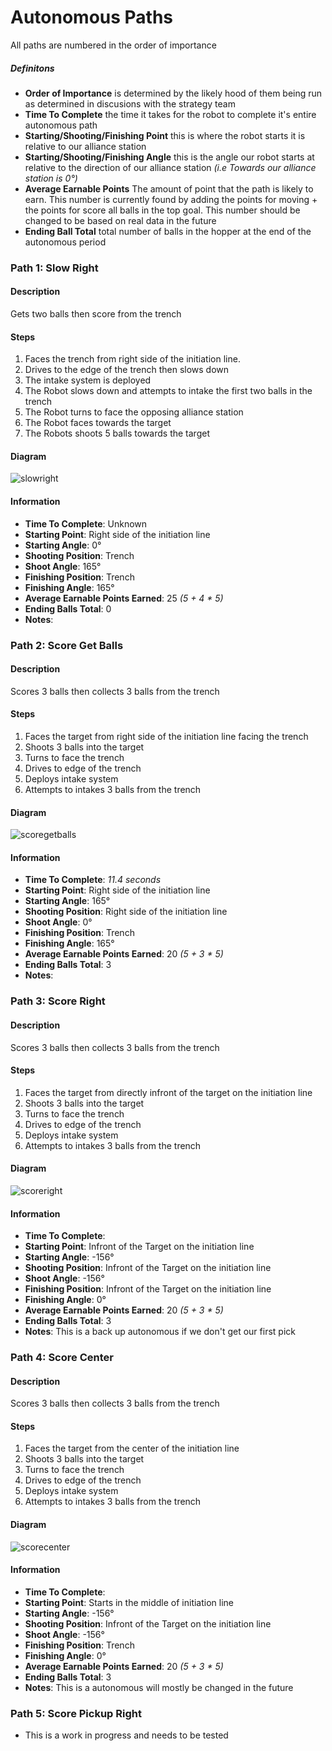# Autonomous Paths

All paths are numbered in the order of importance

##### Definitons
* __Order of Importance__ is determined by the likely hood of them being run as determined in discusions with the strategy team
* __Time To Complete__ the time it takes for the robot to complete it's entire autonomous path
* __Starting/Shooting/Finishing Point__ this is where the robot starts it is relative to our alliance station
* __Starting/Shooting/Finishing Angle__ this is the angle our robot starts at relative to the direction of our alliance station  _(i.e Towards our alliance station is 0°)_
* __Average Earnable Points__ The amount of point that the path is likely to earn. This number is currently found by adding the points for moving + the points for score all balls in the top goal. This number should be changed to be based on real data in the future
* __Ending Ball Total__ total number of balls in the hopper at the end of the autonomous period



### Path 1: Slow Right
#### Description
Gets two balls then score from the trench

#### Steps
1. Faces the trench from right side of the initiation line.
2. Drives to the edge of the trench then slows down
3. The intake system is deployed
4. The Robot slows down and attempts to intake the first two balls in the trench
5. The Robot turns to face the opposing alliance station
6. The Robot faces towards the target
7. The Robots shoots 5 balls towards the target

#### Diagram
![slowright]

#### Information

* __Time To Complete__: Unknown
* __Starting Point__: Right side of the initiation line
* __Starting Angle__: 0°
* __Shooting Position__: Trench
* __Shoot Angle__: 165°
* __Finishing Position__: Trench
* __Finishing Angle__: 165°
* __Average Earnable Points Earned__: 25 _(5 + 4 * 5)_
* __Ending Balls Total__: 0
* __Notes__: 

### Path 2: Score Get Balls
#### Description
Scores 3 balls then collects 3 balls from the trench

#### Steps
1. Faces the target from right side of the initiation line facing the trench
2. Shoots 3 balls into the target
3. Turns to face the trench
4. Drives to edge of the trench
5. Deploys intake system
6. Attempts to intakes 3 balls from the trench

#### Diagram
![scoregetballs]

#### Information

* __Time To Complete__: _11.4 seconds_
* __Starting Point__: Right side of the initiation line
* __Starting Angle__: 165°
* __Shooting Position__: Right side of the initiation line
* __Shoot Angle__: 0°
* __Finishing Position__: Trench
* __Finishing Angle__: 165°
* __Average Earnable Points Earned__: 20 _(5 + 3 * 5)_
* __Ending Balls Total__: 3
* __Notes__: 



### Path 3: Score Right
#### Description
Scores 3 balls then collects 3 balls from the trench

#### Steps
1. Faces the target from directly infront of the target on the initiation line
2. Shoots 3 balls into the target
3. Turns to face the trench
4. Drives to edge of the trench
5. Deploys intake system
6. Attempts to intakes 3 balls from the trench

#### Diagram
![scoreright]

#### Information

* __Time To Complete__: 
* __Starting Point__: Infront of the Target on the initiation line
* __Starting Angle__: -156°
* __Shooting Position__: Infront of the Target on the initiation line
* __Shoot Angle__: -156°
* __Finishing Position__: Infront of the Target on the initiation line
* __Finishing Angle__: 0°
* __Average Earnable Points Earned__: 20 _(5 + 3 * 5)_
* __Ending Balls Total__: 3
* __Notes__: This is a back up autonomous if we don't get our first pick



### Path 4: Score Center
#### Description
Scores 3 balls then collects 3 balls from the trench

#### Steps
1. Faces the target from the center of the initiation line
2. Shoots 3 balls into the target
3. Turns to face the trench
4. Drives to edge of the trench
5. Deploys intake system
6. Attempts to intakes 3 balls from the trench

#### Diagram
![scorecenter]

#### Information

* __Time To Complete__: 
* __Starting Point__: Starts in the middle of initiation line
* __Starting Angle__: -156°
* __Shooting Position__: Infront of the Target on the initiation line
* __Shoot Angle__: -156°
* __Finishing Position__: Trench
* __Finishing Angle__: 0°
* __Average Earnable Points Earned__: 20 _(5 + 3 * 5)_
* __Ending Balls Total__: 3
* __Notes__: This is a autonomous will mostly be changed in the future

### Path 5: Score Pickup Right
* This is a work in progress and needs to be tested




[scorecenter]: "4.Score_Center.png"
[scoreright]: "3.Score_Right.png"
[scoregetballs]: "2.Score_Get_Balls.png"
[slowright]: "1.Slow_Right.PNG"